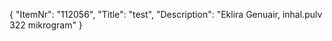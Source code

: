 {
  "ItemNr": "112056",
  "Title": "test",
  "Description": "Eklira Genuair, inhal.pulv 322 mikrogram"
}